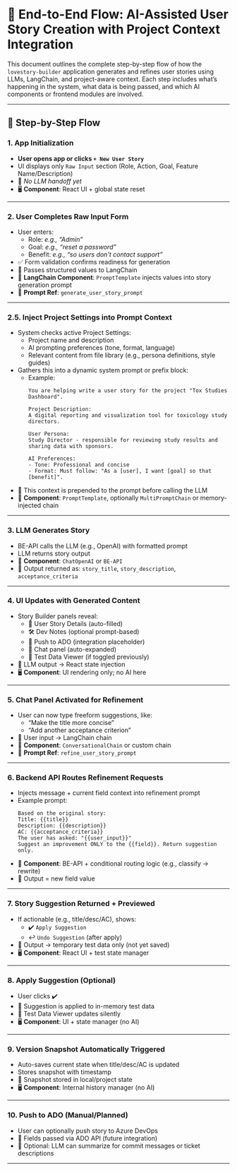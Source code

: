# 📘 End-to-End Flow: AI-Assisted User Story Creation with Project Context Integration

This document outlines the complete step-by-step flow of how the `lovestory-builder` application generates and refines user stories using LLMs, LangChain, and project-aware context. Each step includes what’s happening in the system, what data is being passed, and which AI components or frontend modules are involved.

---

## 🔁 Step-by-Step Flow

### **1. App Initialization**
- **User opens app or clicks `+ New User Story`**
- UI displays only `Raw Input` section (Role, Action, Goal, Feature Name/Description)
- 🔄 _No LLM handoff yet_  
- 🖥️ **Component**: React UI + global state reset

---

### **2. User Completes Raw Input Form**
- User enters:
  - Role: _e.g., “Admin”_
  - Goal: _e.g., “reset a password”_
  - Benefit: _e.g., “so users don’t contact support”_
- ✅ Form validation confirms readiness for generation
- 🔄 Passes structured values to LangChain
- 🧩 **LangChain Component**: `PromptTemplate` injects values into story generation prompt  
- 📎 **Prompt Ref**: `generate_user_story_prompt`

---

### **2.5. Inject Project Settings into Prompt Context**
- System checks active Project Settings:
  - Project name and description
  - AI prompting preferences (tone, format, language)
  - Relevant content from file library (e.g., persona definitions, style guides)
- Gathers this into a dynamic system prompt or prefix block:
  - Example:
    ```
    You are helping write a user story for the project "Tox Studies Dashboard".

    Project Description:
    A digital reporting and visualization tool for toxicology study directors.

    User Persona:
    Study Director - responsible for reviewing study results and sharing data with sponsors.

    AI Preferences:
    - Tone: Professional and concise
    - Format: Must follow: "As a [user], I want [goal] so that [benefit]".
    ```
- 🔄 This context is prepended to the prompt before calling the LLM
- 🧠 **Component**: `PromptTemplate`, optionally `MultiPromptChain` or memory-injected chain

---

### **3. LLM Generates Story**
- BE-API calls the LLM (e.g., OpenAI) with formatted prompt
- LLM returns story output
- 🧠 **Component**: `ChatOpenAI` or `BE-API`
- 🔄 Output returned as: `story_title`, `story_description`, `acceptance_criteria`

---

### **4. UI Updates with Generated Content**
- Story Builder panels reveal:
  - 📝 User Story Details (auto-filled)
  - 🛠️ Dev Notes (optional prompt-based)
  - 🔄 Push to ADO (integration placeholder)
  - 💬 Chat panel (auto-expanded)
  - 🧪 Test Data Viewer (if toggled previously)
- 🔄 LLM output → React state injection  
- 🖥️ **Component**: UI rendering only; no AI here

---

### **5. Chat Panel Activated for Refinement**
- User can now type freeform suggestions, like:
  - “Make the title more concise”
  - “Add another acceptance criterion”
- 🔄 User input → LangChain chain  
- 🧠 **Component**: `ConversationalChain` or custom chain
- 📎 **Prompt Ref**: `refine_user_story_prompt`

---

### **6. Backend API Routes Refinement Requests**
- Injects message + current field context into refinement prompt
- Example prompt:
  ```
  Based on the original story:
  Title: {{title}}
  Description: {{description}}
  AC: {{acceptance_criteria}}
  The user has asked: "{{user_input}}"
  Suggest an improvement ONLY to the {{field}}. Return suggestion only.
  ```
- 🧠 **Component**: BE-API + conditional routing logic (e.g., classify → rewrite)
- 🔄 Output = new field value

---

### **7. Story Suggestion Returned + Previewed**
- If actionable (e.g., title/desc/AC), shows:
  - ✔️ `Apply Suggestion`
  - ↩️ `Undo Suggestion` (after apply)
- 🔄 Output → temporary test data only (not yet saved)
- 🖥️ **Component**: React UI + test state manager

---

### **8. Apply Suggestion (Optional)**
- User clicks ✔️
- 🔄 Suggestion is applied to in-memory test data
- 🧪 Test Data Viewer updates silently
- 🖥️ **Component**: UI + state manager (no AI)

---

### **9. Version Snapshot Automatically Triggered**
- Auto-saves current state when title/desc/AC is updated
- Stores snapshot with timestamp
- 🔄 Snapshot stored in local/project state
- 🖥️ **Component**: Internal history manager (no AI)

---

### **10. Push to ADO (Manual/Planned)**
- User can optionally push story to Azure DevOps
- 🔄 Fields passed via ADO API (future integration)
- 🧠 Optional: LLM can summarize for commit messages or ticket descriptions

---


